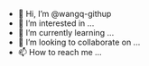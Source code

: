 - 👋 Hi, I’m @wangq-githup
- 👀 I’m interested in ...
- 🌱 I’m currently learning ...
- 💞️ I’m looking to collaborate on ...
- 📫 How to reach me ...

<!---
wangq-githup/wangq-githup is a ✨ special ✨ repository because its `README.md` (this file) appears on your GitHub profile.
You can click the Preview link to take a look at your changes.
--->
